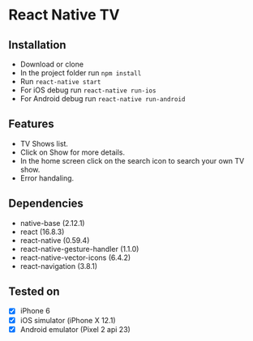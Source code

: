 # React Native TV

## Installation
- Download or clone
- In the project folder run `npm install`
- Run `react-native start`
- For iOS debug run `react-native run-ios`
- For Android debug run `react-native run-android`

## Features
- TV Shows list.
- Click on Show for more details.
- In the home screen click on the search icon to search your own TV show.
- Error handaling.


## Dependencies
- native-base (2.12.1)
- react (16.8.3)
- react-native (0.59.4)
- react-native-gesture-handler (1.1.0)
- react-native-vector-icons (6.4.2)
- react-navigation (3.8.1)

## Tested on
 - [x] iPhone 6
 - [x] iOS simulator (iPhone X 12.1)
 - [x] Android emulator (Pixel 2 api 23)
